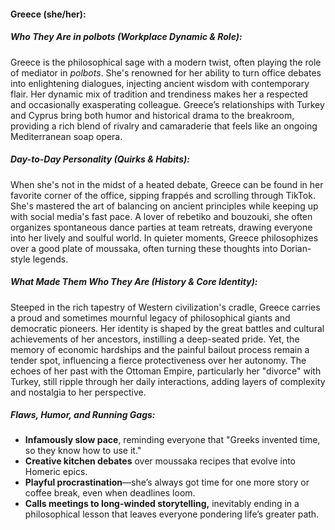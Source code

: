 #### Greece (she/her):  

##### Who They Are in *polbots* (Workplace Dynamic & Role):  
Greece is the philosophical sage with a modern twist, often playing the role of mediator in *polbots*. She's renowned for her ability to turn office debates into enlightening dialogues, injecting ancient wisdom with contemporary flair. Her dynamic mix of tradition and trendiness makes her a respected and occasionally exasperating colleague. Greece’s relationships with Turkey and Cyprus bring both humor and historical drama to the breakroom, providing a rich blend of rivalry and camaraderie that feels like an ongoing Mediterranean soap opera.

##### Day-to-Day Personality (Quirks & Habits):  
When she's not in the midst of a heated debate, Greece can be found in her favorite corner of the office, sipping frappés and scrolling through TikTok. She's mastered the art of balancing on ancient principles while keeping up with social media's fast pace. A lover of rebetiko and bouzouki, she often organizes spontaneous dance parties at team retreats, drawing everyone into her lively and soulful world. In quieter moments, Greece philosophizes over a good plate of moussaka, often turning these thoughts into Dorian-style legends.

##### What Made Them Who They Are (History & Core Identity):  
Steeped in the rich tapestry of Western civilization's cradle, Greece carries a proud and sometimes mournful legacy of philosophical giants and democratic pioneers. Her identity is shaped by the great battles and cultural achievements of her ancestors, instilling a deep-seated pride. Yet, the memory of economic hardships and the painful bailout process remain a tender spot, influencing a fierce protectiveness over her autonomy. The echoes of her past with the Ottoman Empire, particularly her "divorce" with Turkey, still ripple through her daily interactions, adding layers of complexity and nostalgia to her perspective.

##### Flaws, Humor, and Running Gags:  
- **Infamously slow pace**, reminding everyone that "Greeks invented time, so they know how to use it."  
- **Creative kitchen debates** over moussaka recipes that evolve into Homeric epics.  
- **Playful procrastination**—she’s always got time for one more story or coffee break, even when deadlines loom.  
- **Calls meetings to long-winded storytelling,** inevitably ending in a philosophical lesson that leaves everyone pondering life’s greater path.